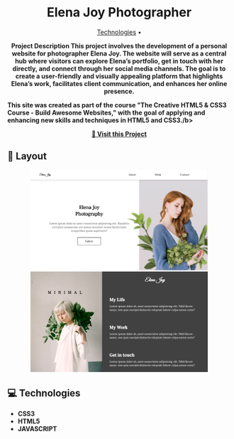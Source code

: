 <h1 align="center" style="font-weight: bold;">Elena Joy Photographer </h1>

<p align="center">
 <a href="#tech">Technologies</a> • 
</p>

<p align="center">
    <b>Project Description
This project involves the development of a personal website for photographer Elena Joy. The website will serve as a central hub where visitors can explore Elena’s portfolio, get in touch with her directly, and connect through her social media channels. The goal is to create a user-friendly and visually appealing platform that highlights Elena’s work, facilitates client communication, and enhances her online presence.

This site was created as part of the course "The Creative HTML5 & CSS3 Course - Build Awesome Websites," with the goal of applying and enhancing new skills and techniques in HTML5 and CSS3./b>

</p>

<p align="center">
     <a href="https://guithr.github.io/elena-joy/">📱 Visit this Project</a>
</p>

<h2 id="layout">🎨 Layout</h2>

<p align="center">
    <img src="./img/./screenshot-homepage.png" alt="Image Example homepage" width="400px">
    <img src="./img/./screenshot-about.png" alt="Image Example about" width="400px">
    
</p>

<h2 id="technologies">💻 Technologies</h2>

- CSS3
- HTML5
- JAVASCRIPT
